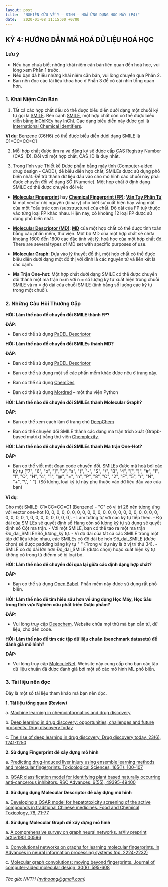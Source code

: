```yaml
---
layout: post
title:  "NGHIÊN CỨU VỀ Y – SINH – HOÁ ỨNG DỤNG HỌC MÁY (P4)"
date:   2020-01-08 11:15:00 +0700
---
```


## KỲ 4: HƯỚNG DẪN MÃ HOÁ DỮ LIỆU HOÁ HỌC
### Lưu ý
 - Nếu bạn chưa biết những khái niệm căn bản liên quan đến hoá học, vui lòng xem Phần 1 trước.
 - Nếu bạn đã hiểu những khái niệm căn bản, vui lòng chuyển qua Phần 2.
 - Bạn nên đọc các tài liệu khoa học ở Phần 3 để có cái nhìn tổng quan hơn.

### 1. Khái Niệm Căn Bản
1. Tất cả các hợp chất đều có thể được biểu diễn dưới dạng một chuỗi ký tự gọi là [SMILE](https://www.daylight.com/dayhtml/doc/theory/theory.smiles.html). Bên cạnh [SMILE](https://www.daylight.com/dayhtml/doc/theory/theory.smiles.html), một hợp chất còn có thể được biểu diễn bằng [InChiKEy](https://iupac.org/who-we-are/divisions/division-details/inchi/) hay [InChI](https://iupac.org/who-we-are/divisions/division-details/inchi/). Các dạng biểu diễn này được gọi là [International Chemical Identifiers](https://en.wikipedia.org/wiki/International_Chemical_Identifier).

**Ví dụ**: Benzene (C6H6) có thể được biểu diễn dưới dạng SMILE là C1=CC=CC=C1

2. Mỗi hợp chất  được tìm ra và đăng ký sẽ được cấp CAS Registry Number (CAS_ID). Đối với một hợp chất, CAS_ID là duy nhất.

3. Trong lĩnh vực Thiết kế Dược phẩm bằng máy tính (Computer-aided drug design - CADD), để biểu diễn hợp chất, SMILEs được sử dụng phổ biến nhất. Để trở thành dữ liệu đầu vào cho mô hình các chuỗi này phải được chuyển đổi về dạng SỐ (Numeric). Một hợp chất ở định dạng SMILE có thể được chuyển đổi về:

- **[Molecular Fingerprint](https://www.daylight.com/dayhtml/doc/theory/theory.finger.html)** hay  **[Chemical Fingerprint (FP)](https://www.daylight.com/dayhtml/doc/theory/theory.finger.html)**: **[Vân Tay Phân Tử](https://www.daylight.com/dayhtml/doc/theory/theory.finger.html)** là mọt vector nhị nguyên (binary) cho biết sự xuất hiện hay vắng mặt của một "cấu trúc con (substructure) của chất. Độ dài của FP tuỳ thuộc vào từng loại FP khác nhau. Hiện nay, có khoảng 12 loại FP được sử dụng phổ biến nhất. 

- **[Molecular Descriptor (MD)](http://www.moleculardescriptors.eu/tutorials/what_is.htm)**: **[MD](http://www.moleculardescriptors.eu/tutorials/what_is.htm)** của một hợp chất có thể được tính toán bằng các phần mềm, thư viện. Một bộ MD của một hợp chất sẽ chứa khoảng 1600 đến 1800 các đặc tính vật lý, hoá học của một hợp chất đó. There are several types of MD set with specific purposes of use.

- **[Molecular Graph](https://tkipf.github.io/graph-convolutional-networks/)**: Dựa vào lý thuyết đồ thị, một hợp chất có thể được biểu diễn dưới dạng một đồ thị với đỉnh là các nguyên tử và liên kết là các cạnh.

- **Ma Trận One-hot**: Một hợp chất dưới dạng SMILE có thể được chuyển đối thành một ma trận n×m với n = số lượng ký tự xuất hiện trong chuỗi SMILE và m = độ dài của chuỗi SMILE (tính bằng số lượng các ký tự trong một chuỗi).
 

### 2. Những Câu Hỏi Thường Gặp
**HỎI: Làm thế nào để chuyển đổi SMILE thành FP?**

**ĐÁP**: 
- Bạn có thể sử dụng [PaDEL Descriptor](http://www.yapcwsoft.com/dd/padeldescriptor/)


**HỎI: Làm thế nào để chuyển đổi SMILEs thành MD?**

**ĐÁP**: 
- Bạn có thể sử dụng [PaDEL Descriptor](http://www.yapcwsoft.com/dd/padeldescriptor/)

- Bạn có thể sử dụng một số các phần mềm khác được nêu ở trang [này](http://www.moleculardescriptors.eu/softwares/softwares.htm).

- Bạn có thể sử dụng [ChemDes]((http://www.scbdd.com/chemdes/))

- Bạn có thể sử dụng [Mordred](http://mordred-descriptor.github.io/documentation/v0.1.0/introduction.html) – một thư viện Python


**HỎI: Làm thế nào để chuyển đổi SMILEs thành Molecular Graph?**

**ĐÁP**: 
- Bạn có thể xem cách làm ở trang chủ [DeepChem](https://deepchem.io/docs/notebooks/graph_convolutional_networks_for_tox21.html)

- Bạn có thể chuyên đổi SMILE thành các dạng ma trận trích xuất (Grapb-based matrix) bằng thư viện [Chemplexity](https://github.com/chemplexity/molecules).


**HỎI: Làm thế nào để chuyển đổi SMILEs thành Ma trận One-Hot?**

**ĐÁP:** 
- Bạn có thế viết một đoạn code chuyển đổi. 
SMILEs được mã hoá bởi các ký tự ["7", "6", "o", "]", "3", "s", "(", "-", "S", "/", "B", "4", "[", ")", "#", "I", "l", "O", "H", "c", "1", "@", "=", "n", "P", "8", "C", "2", "F", "5", "r", "N", "+", "\\", " "]. (Số lượng, loại ký tự này phụ thuộc vào dữ liệu đầu vào của bạn)

**Ví dụ**:

Cho một SMILE: C1=CC=CC=C1 (Benzene)
	- "C" có vị trí 26 nên tương ứng với vector one-hot [0, 0, 0, 0, 0, 0, 0, 0, 0, 0, 0, 0, 0, 0, 0, 0, 0, 0, 0, 0, 0, 0, 0, 0, 0, 0, 1, 0, 0, 0, 0, 0, 0, 0, 0]. 
	- Làm tương tự với các ký tự tiếp theo.
	- Độ dài của SMILEs sẽ quyết định số Hàng còn số lượng ký tự sử dụng sẽ quyết định số Cột ma trận.
	- Với một  SMILE, bạn có thể tạo ra một ma trận Độ_dài_SMILE×Số_lượng_ký tự.
	- Vì độ dài của tất cả các SMILE trong một tập dữ liệu khác nhau, các SMILEs có độ dài bé hơn Độ_dài_SMILE (được chọn) sẽ được padding bằng ký tự " " (Trong ví dụ này là ở vị trí thứ 34). 
	- SMILE có độ dài lớn hơn Độ_dài_SMILE (được chọn) hoặc xuất hiện ký tự không có trong từ điểnm sẽ bị loại bỏ. 


**HỎI: Làm thế nào để chuyển đổi qua lại giữa các định dạng hợp chất?**

**ĐÁP:** 
- Bạn có thể sử dụng [Open Babel](http://openbabel.org/wiki/Main_Page). Phần mềm này được sử dụng rất phổ biến.

**HỎI: Làm thế nào để tìm hiểu sâu hơn về ứng dụng Học Máy, Học Sâu trong lĩnh vực Nghiên cứu phất triển Dược phẩm?**

**ĐÁP:** 
- Vui lòng truy cập [Deepchem](https://deepchem.io). Website chứa mọi thứ mà bạn cần từ, dữ liệu, cho đến code.


**HỎI: Làm thế nào để tìm các tập dữ liệu chuẩn (benchmark datasets) để đánh giá mô hình?**

**ĐÁP:** 
- Vui lòng truy cập [MoleculeNet](http://moleculenet.ai/). Website này cung cấp cho bạn các tập dữ liệu chuẩn đã được đánh giá bới một số các mô hình ML phổ biến.

### 3. Tài liệu nên đọc
Đây là một số tài liệu tham khảo mà bạn nên đọc.

**1. Tài liệu tổng quan (Review)**

a. [Machine learning in chemoinformatics and drug discovery](https://www.sciencedirect.com/science/article/pii/S1359644617304695)

b. [Deep learning in drug discovery: opportunities, challenges and future prospects. Drug discovery today](https://www.sciencedirect.com/science/article/pii/S135964461930282X)

c. [The rise of deep learning in drug discovery. Drug discovery today, 23(6), 1241-1250](https://www.sciencedirect.com/science/article/pii/S1359644617303598)

**2. Sử dụng Fingerprint để xây dựng mô hình**

a. [Predicting drug-induced liver injury using ensemble learning methods and molecular fingerprints. Toxicological Sciences, 165(1), 100-107](https://academic.oup.com/toxsci/article/165/1/100/5000032)

b. [QSAR classification model for identifying plant based naturally occurring anti-cancerous inhibitors. RSC Advances, 6(55), 49395-49400](https://pubs.rsc.org/en/content/articlehtml/2016/ra/c6ra02772e)

**3. Sử dụng dụng Molecular Descriptor để xây dựng mô hình**

a. [Developing a QSAR model for hepatotoxicity screening of the active compounds in traditional Chinese medicines. Food and Chemical Toxicology, 78, 71-77]( https://www.sciencedirect.com/science/article/pii/S0278691515000332)

**4. Sử dụng Molecular Graph để xây dựng mô hình**

a. [A comprehensive survey on graph neural networks. arXiv preprint arXiv:1901.00596](https://arxiv.org/abs/1901.00596)

b. [Convolutional networks on graphs for learning molecular fingerprints. In Advances in neural information processing systems (pp. 2224-2232)](https://papers.nips.cc/paper/5954-convolutional-networks-on-graphs-for-learning-molecular-fingerprints)

c. [Molecular graph convolutions: moving beyond fingerprints. Journal of computer-aided molecular design, 30(8), 595-608](https://link.springer.com/article/10.1007/s10822-016-9938-8)


###### Tác giả: NVTH (nvthoang@gmail.com)
